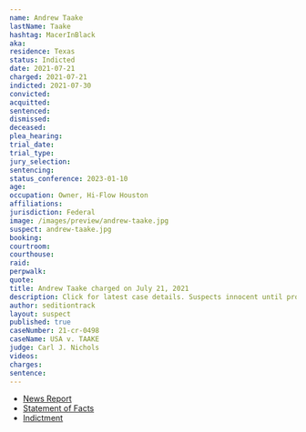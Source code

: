 ```yaml
---
name: Andrew Taake
lastName: Taake
hashtag: MacerInBlack
aka:
residence: Texas
status: Indicted
date: 2021-07-21
charged: 2021-07-21
indicted: 2021-07-30
convicted:
acquitted:
sentenced:
dismissed:
deceased:
plea_hearing:
trial_date:
trial_type:
jury_selection:
sentencing:
status_conference: 2023-01-10
age:
occupation: Owner, Hi-Flow Houston
affiliations:
jurisdiction: Federal
image: /images/preview/andrew-taake.jpg
suspect: andrew-taake.jpg
booking:
courtroom:
courthouse:
raid:
perpwalk:
quote:
title: Andrew Taake charged on July 21, 2021
description: Click for latest case details. Suspects innocent until proven guilty.
author: seditiontrack
layout: suspect
published: true
caseNumber: 21-cr-0498
caseName: USA v. TAAKE
judge: Carl J. Nichols
videos:
charges:
sentence:
---
```

- [News Report](https://www.newsweek.com/capitol-rioter-andrew-taakes-boasts-dating-app-bumble-lead-arrest-1612804)
- [Statement of Facts](https://www.justice.gov/opa/case-multi-defendant/file/1415156/download)
- [Indictment](https://extremism.gwu.edu/sites/g/files/zaxdzs2191/f/Andrew%20Quentin%20Taake%20Indictment.pdf)
